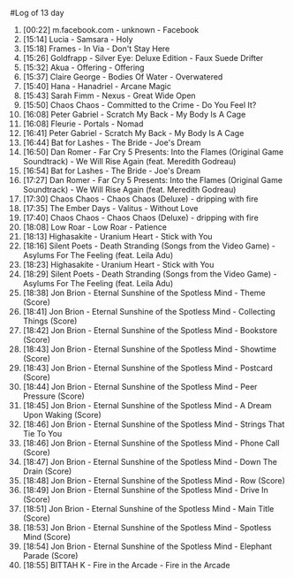 #Log of 13 day

1. [00:22] m.facebook.com - unknown - Facebook
1. [15:14] Lucia - Samsara - Holy
1. [15:18] Frames - In Via - Don't Stay Here
1. [15:26] Goldfrapp - Silver Eye: Deluxe Edition - Faux Suede Drifter
1. [15:32] Akua - Offering - Offering
1. [15:37] Claire George - Bodies Of Water - Overwatered
1. [15:40] Hana - Hanadriel - Arcane Magic
1. [15:43] Sarah Fimm - Nexus - Great Wide Open
1. [15:50] Chaos Chaos - Committed to the Crime - Do You Feel It?
1. [16:08] Peter Gabriel - Scratch My Back - My Body Is A Cage
1. [16:08] Fleurie - Portals - Nomad
1. [16:41] Peter Gabriel - Scratch My Back - My Body Is A Cage
1. [16:44] Bat for Lashes - The Bride - Joe's Dream
1. [16:50] Dan Romer - Far Cry 5 Presents: Into the Flames (Original Game Soundtrack) - We Will Rise Again (feat. Meredith Godreau)
1. [16:54] Bat for Lashes - The Bride - Joe's Dream
1. [17:27] Dan Romer - Far Cry 5 Presents: Into the Flames (Original Game Soundtrack) - We Will Rise Again (feat. Meredith Godreau)
1. [17:30] Chaos Chaos - Chaos Chaos (Deluxe) - dripping with fire
1. [17:35] The Ember Days - Valitus - Without Love
1. [17:40] Chaos Chaos - Chaos Chaos (Deluxe) - dripping with fire
1. [18:08] Low Roar - Low Roar - Patience
1. [18:13] Highasakite - Uranium Heart - Stick with You
1. [18:16] Silent Poets - Death Stranding (Songs from the Video Game) - Asylums For The Feeling (feat. Leila Adu)
1. [18:23] Highasakite - Uranium Heart - Stick with You
1. [18:29] Silent Poets - Death Stranding (Songs from the Video Game) - Asylums For The Feeling (feat. Leila Adu)
1. [18:38] Jon Brion - Eternal Sunshine of the Spotless Mind - Theme (Score)
1. [18:41] Jon Brion - Eternal Sunshine of the Spotless Mind - Collecting Things (Score)
1. [18:42] Jon Brion - Eternal Sunshine of the Spotless Mind - Bookstore (Score)
1. [18:43] Jon Brion - Eternal Sunshine of the Spotless Mind - Showtime (Score)
1. [18:43] Jon Brion - Eternal Sunshine of the Spotless Mind - Postcard (Score)
1. [18:44] Jon Brion - Eternal Sunshine of the Spotless Mind - Peer Pressure (Score)
1. [18:45] Jon Brion - Eternal Sunshine of the Spotless Mind - A Dream Upon Waking (Score)
1. [18:46] Jon Brion - Eternal Sunshine of the Spotless Mind - Strings That Tie To You
1. [18:46] Jon Brion - Eternal Sunshine of the Spotless Mind - Phone Call (Score)
1. [18:47] Jon Brion - Eternal Sunshine of the Spotless Mind - Down The Drain (Score)
1. [18:48] Jon Brion - Eternal Sunshine of the Spotless Mind - Row (Score)
1. [18:49] Jon Brion - Eternal Sunshine of the Spotless Mind - Drive In (Score)
1. [18:51] Jon Brion - Eternal Sunshine of the Spotless Mind - Main Title (Score)
1. [18:53] Jon Brion - Eternal Sunshine of the Spotless Mind - Spotless Mind (Score)
1. [18:54] Jon Brion - Eternal Sunshine of the Spotless Mind - Elephant Parade (Score)
1. [18:55] BITTAH K - Fire in the Arcade - Fire in the Arcade
